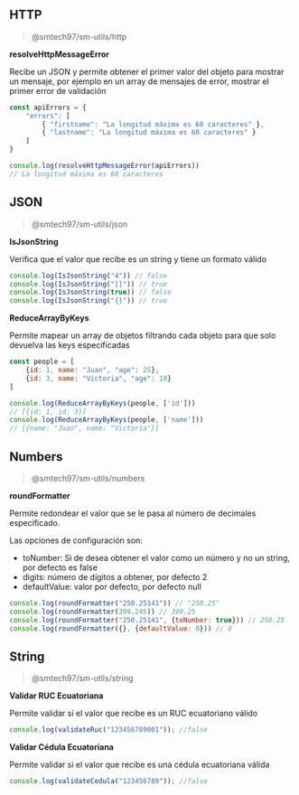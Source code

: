 ## HTTP

>@smtech97/sm-utils/http

**resolveHttpMessageError**

Recibe un JSON y permite obtener el primer valor del objeto para mostrar un mensaje, por ejemplo en un array de mensajes de error, mostrar el primer error de validación

```js
const apiErrors = {
    "errors": [
        { "firstname": "La longitud máxima es 60 caracteres" },
        { "lastname": "La longitud máxima es 60 caracteres" }
    ]
}

console.log(resolveHttpMessageError(apiErrors)) 
// La longitud máxima es 60 caracteres
```


## JSON

>@smtech97/sm-utils/json

**IsJsonString**

Verifica que el valor que recibe es un string y tiene un formato válido
```js
console.log(IsJsonString("4")) // false
console.log(IsJsonString("[]")) // true
console.log(IsJsonString(true)) // false
console.log(IsJsonString("{}")) // true
```

**ReduceArrayByKeys**

Permite mapear un array de objetos filtrando cada objeto para que solo devuelva las keys especificadas

```js
const people = [
    {id: 1, name: "Juan", "age": 25},
    {id: 3, name: "Victoria", "age": 18}
]

console.log(ReduceArrayByKeys(people, ['id'])) 
// [{id: 1, id: 3}]
console.log(ReduceArrayByKeys(people, ['name'])) 
// [{name: "Juan", name: "Victoria"}]
```

## Numbers

>@smtech97/sm-utils/numbers

**roundFormatter**

Permite redondear el valor que se le pasa al número de decimales especificado.

Las opciones de configuración son:

* toNumber: Si de desea obtener el valor como un número y no un string, por defecto es false
* digits: número de dígitos a obtener, por defecto 2
* defaultValue: valor por defecto, por defecto null

```js
console.log(roundFormatter("250.25141")) // "250.25" 
console.log(roundFormatter(399.245)) // 399.25 
console.log(roundFormatter("250.25141", {toNumber: true})) // 250.25 
console.log(roundFormatter({}, {defaultValue: 0})) // 0

```

## String

>@smtech97/sm-utils/string

**Validar RUC Ecuatoriana**

Permite validar si el valor que recibe es un RUC ecuatoriano válido

```js
console.log(validateRuc("123456789001")); //false
```

**Validar Cédula Ecuatoriana**

Permite validar si el valor que recibe es una cédula ecuatoriana válida

```js
console.log(validateCedula("123456789")); //false
```